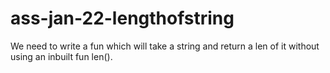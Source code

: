 # ass-jan-22-lengthofstring
We need to write a fun which will take a string and return a len of it without using an inbuilt fun len().
